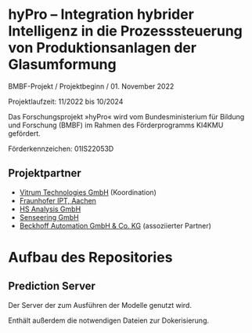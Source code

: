 # hyPro – Integration hybrider Intelligenz in die Prozesssteuerung von Produktionsanlagen der Glasumformung
BMBF-Projekt / Projektbeginn / 01. November 2022

Projektlaufzeit: 11/2022 bis 10/2024

Das Forschungsprojekt »hyPro« wird vom Bundesministerium für Bildung und Forschung (BMBF) im Rahmen des Förderprogramms KI4KMU gefördert.

Förderkennzeichen: 01IS22053D

## Projektpartner

* [Vitrum Technologies GmbH](https://www.vitrum-technologies.com/) (Koordination)
* [Fraunhofer IPT, Aachen](https://www.ipt.fraunhofer.de/en.html)
* [HS Analysis GmbH](https://hs-analysis.com/)
* [Senseering GmbH](https://senseering.de/)
* [Beckhoff Automation GmbH & Co. KG](https://www.beckhoff.com/) (assoziierter Partner)


# Aufbau des Repositories

## Prediction Server

Der Server der zum Ausführen der Modelle genutzt wird.

Enthält außerdem die notwendigen Dateien zur Dokerisierung.